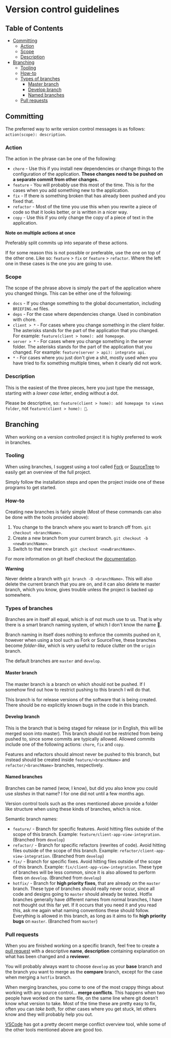 # Version control guidelines

## Table of Contents

* [Committing](#Committing)
    * [Action](#Action)
    * [Scope](#Scope)
    * [Description](#Description)
* [Branching](#Branching)
    * [Tooling](#Tooling)
    * [How-to](#How-to)
    * [Types of branches](#Types-of-branches)
        * [Master branch](#Master-branch)
        * [Develop branch](#Develop-branch)
        * [Named branches](#Named-branches)
    * [Pull requests](#Pull-requests)

## Committing

The preferred way to write version control messages is as follows: `action(scope): description`.

### Action

The action in the phrase can be one of the following:

* `chore` - Use this if you install new dependencies or change things to the configuration of the application. **These changes need to be pushed on a separate commit from other changes.**
* `feature` - You will probably use this most of the time. This is for the cases when you add something new to the application.
* `fix` - If there is something broken that has already been pushed and you fixed that.
* `refactor` - Most of the time you use this when you rewrite a piece of code so that it looks better, or is written in a nicer way.
* `copy` - Use this if you only change the copy of a piece of text in the application.

**Note on multiple actions at once**

Preferably split commits up into separate of these actions.

If for some reason this is not possible or preferable, use the one on top of the other one.
Like so: `feature` > `fix` or `feature` > `refactor`.
Where the left one in these cases is the one you are going to use.

### Scope

The scope of the phrase above is simply the part of the application where you changed things.
This can be either one of the following:

* `docs` - If you change something to the global documentation, including `BRIEFING.md` files.
* `deps` - For the case where dependencies change. Used in combination with chore.
* `client > *` - For cases where you change something in the client folder. The asterisks stands for the part of the application that you changed. For example: `feature(client > home): add homepage`.
* `server > *` - For cases where you change something in the server folder. The asterisks stands for the part of the application that you changed. For example: `feature(server > api): integrate api`.
* `*` - For cases where you just don't give a shit, mostly used when you have tried to fix something multiple times, when it clearly did not work.

### Description

This is the easiest of the three pieces, here you just type the message, starting with a _lower case letter_, ending without a dot.

Please be descriptive, so: `feature(client > home): add homepage to views folder`, not `feature(client > home): 💩`.

## Branching

When working on a version controlled project it is highly preferred to work in branches.

### Tooling

When using branches, I suggest using a tool called [Fork](https://git-fork.com/) or [SourceTree](https://www.sourcetreeapp.com/) to easily get an overview of the full project.

Simply follow the installation steps and open the project inside one of these programs to get started.

### How-to

Creating new branches is fairly simple (Most of these commands can also be done with the tools provided above):

1. You change to the branch where you want to branch off from. `git checkout <branchName>`.
2. Create a new branch from your current branch. `git checkout -b <newBranchName>`.
3. Switch to that new branch. `git checkout <newBranchName>`.

For more information on git itself checkout the [documentation](https://www.git-scm.com/).

**Warning**

Never delete a branch with `git branch -D <branchName>`.
This will also delete the current branch that you are on, and it can also delete te master branch, which you know, gives trouble unless the project is backed up somewhere.

### Types of branches

Branches are in itself all equal, which is of not much use to us.
That is why there is a smart branch naming system, of which I don't know the name 💩.

Branch naming in itself does nothing to enforce the commits pushed on it, however when using a tool such as Fork or SourceTree, these branches become _folder-like_, which is very useful to reduce clutter on the `origin` branch.

The default branches are `master` and `develop`.

#### Master branch

The master branch is a branch on which should not be pushed.
If I somehow find out how to restrict pushing to this branch I will do that.

This branch is for release versions of the software that is being created.
There should be no explicitly known bugs in the code in this branch.

#### Develop branch

This is the branch that is being staged for release (or in English, this will be merged soon into master).
This branch should not be restricted from being pushed to, since some commits are typically allowed. Allowed commits include one of the following actions: `chore`, `fix` and `copy`.

Features and refactors should almost never be pushed to this branch, but instead should be created inside `feature/<branchName>` and `refactor/<branchName>` branches, respectively.

#### Named branches

Branches can be named (wow, I know), but did you also know you could use _slashes_ in that name?
I for one did not until a few months ago.

Version control tools such as the ones mentioned above provide a folder like structure when using these kinds of branches, which is nice.

Semantic branch names:
* `feature/` - Branch for specific features.
    Avoid hitting files outside of the scope of this branch.
    Example: `feature/client-app-view-integration`. (Branched from `develop`)
* `refactor/` - Branch for specific refactors (rewrites of code).
    Avoid hitting files outside of the scope of this branch.
    Example: `refactor/client-app-view-integration`. (Branched from `develop`)
* `fix/` - Branch for specific fixes. Avoid hitting files outside of the scope of this branch.
    Example: `fix/client-app-view-integration`.
    These type of branches will be less common, since it is also allowed to perform fixes on `develop`. (Branched from `develop`)
* `hotfix/` - Branch for **high priority fixes**, that are already on the `master` branch.
    These type of branches should really never occur, since all code and designs going to `master` should already be tested.
    Hotfix branches generally have different names from normal branches, I have not thought out this far yet.
    If it occurs that you need it and you read this, ask me again what naming conventions these should follow.
    Everything is allowed in this branch, as long as it aims to fix **high priority bugs** on `master`. (Branched from `master`)

### Pull requests

When you are finished working on a specific branch, feel free to create a [pull request](https://github.com/Maikxx/360-wallscope/pulls) with a descriptive **name**, **description** containing explanation on what has been changed and a **reviewer**.

You will probably always want to choose `develop` as your **base** branch and the branch you want to merge as the **compare** branch, except for the case when merging a `hotfix` branch.

When merging branches, you come to one of the most crappy things about working with any source control... **merge conflicts**.
This happens when two people have worked on the same file, on the same line where git doesn't know what version to take.
Most of the time these are pretty easy to fix, often you can _take both_, for other cases where you get stuck, let others know and they will probably help you out.

[VSCode](https://code.visualstudio.com/) has got a pretty decent merge conflict overview tool, while some of the other tools mentioned above are good too.